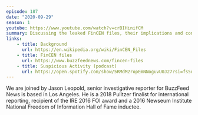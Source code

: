 ```yaml
---
episode: 187
date: "2020-09-29"
season: 1
youtube: https://www.youtube.com/watch?v=crBIHinifCM
summary: Discussing the leaked FinCEN files, their implications and consequences
links:
    - title: Background
      url: https://en.wikipedia.org/wiki/FinCEN_Files
    - title: FinCEN files
      url: https://www.buzzfeednews.com/fincen-files
    - title: Suspicious Activity (podcast)
      url: https://open.spotify.com/show/5RMdM2ropEmNNoguvU0J27?si=fs5urnh8RhS3dkZWtOhlvA
---
```

We are joined by Jason Leopold, senior investigative reporter for BuzzFeed News is based in Los Angeles. He is a 2018 Pulitzer finalist for international reporting, recipient of the IRE 2016 FOI award and a 2016 Newseum Institute National Freedom of Information Hall of Fame inductee.
